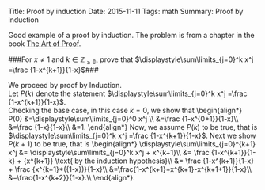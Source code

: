 ﻿Title:  Proof by induction
Date: 2015-11-11
Tags: math
Summary: Proof by induction

Good example of a proof by induction. The problem is from a chapter in the book [The Art of Proof](http://www.amazon.com/The-Art-Proof-Mathematics-Undergraduate/dp/1441970223).

###For $x\not = 1$ and $k \in\mathbb{Z_{{\geq}0}}$, prove that $\displaystyle\sum\limits_{j=0}^k x^j =\frac {1-x^{k+1}}{1-x}$###

We proceed by proof by Induction.  
Let $P(k)$ denote the statement  $\displaystyle\sum\limits_{j=0}^k x^j =\frac {1-x^{k+1}}{1-x}$.  
Checking the base case, in this case $k=0$, we show that  \begin{align\*}  
P(0) &=\displaystyle\sum\limits_{j=0}^0 x^j \\\\
&=\frac {1-x^{0+1}}{1-x}\\\\
&=\frac {1-x}{1-x}\\\\
&=1.
\end{align\*}
Now, we assume $P(k)$ to be true, that is $\displaystyle\sum\limits_{j=0}^k x^j =\frac {1-x^{k+1}}{1-x}$. 
Next we show  $P(k+1)$ to be true, that is
\begin{align\*}
\displaystyle\sum\limits_{j=0}^{k+1} x^j &= \displaystyle\sum\limits_{j=0}^k x^j + x^{k+1}\\\\
&= \frac {1-x^{k+1}}{1-k} +   {x^{k+1}}   \text{             by the induction hypothesis}\\\\
&=  \frac {1-x^{k+1}}{1-x} +  \frac {x^{k+1}*({1-x})}{1-x}\\\\
&=\frac{1-x^{k+1}+x^{k+1}-x^{k+1+1}}{1-x}\\\\
&=\frac{1-x^{k+2}}{1-x}.\\\\
\end{align\*}. 